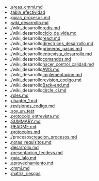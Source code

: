 - .[areas_cmmi.md](./areas_cmmi.md)
- .[tabla_efectividad](./tabla_efectividad)
- .[guias_procesos.md](./guias_procesos.md)
- .[wiki_desarrollo.md](./wiki_desarrollo.md)
- ./wiki_desarrollo[redis.md](./wiki_desarrollo/redis.md)
- ./wiki_desarrollo[ciclo_de_vida.md](./wiki_desarrollo/ciclo_de_vida.md)
- ./wiki_desarrollo[react.md](./wiki_desarrollo/react.md)
- ./wiki_desarrollo[directrices_desarrollo.md](./wiki_desarrollo/directrices_desarrollo.md)
- ./wiki_desarrollo[primeros_pasos.md](./wiki_desarrollo/primeros_pasos.md)
- ./wiki_desarrollo[entrevista_desarrollo.md](./wiki_desarrollo/entrevista_desarrollo.md)
- ./wiki_desarrollo[comandos.md](./wiki_desarrollo/comandos.md)
- ./wiki_desarrollo[hacer_control_calidad.md](./wiki_desarrollo/hacer_control_calidad.md)
- ./wiki_desarrollo[AWS.md](./wiki_desarrollo/AWS.md)
- ./wiki_desarrollo[implementacion.md](./wiki_desarrollo/implementacion.md)
- ./wiki_desarrollo[revision_codigo.md](./wiki_desarrollo/revision_codigo.md)
- ./wiki_desarrollo[Back-end.md](./wiki_desarrollo/Back-end.md)
- ./wiki_desarrollo[circle_ci.md](./wiki_desarrollo/circle_ci.md)
- .[roles.md](./roles.md)
- .[chapter_1.md](./chapter_1.md)
- .[revisiones_codigo.md](./revisiones_codigo.md)
- .[soy_un_test](./soy_un_test)
- .[protocolo_entrevista.md](./protocolo_entrevista.md)
- .[SUMMARY.md](./SUMMARY.md)
- .[README.md](./README.md)
- .[protocolos.md](./protocolos.md)
- ./procesos[creacion_procesos.md](./procesos/creacion_procesos.md)
- .[notas_requisitos.md](./notas_requisitos.md)
- .[desarrollo.md](./desarrollo.md)
- .[presentacion_tecdevs.md](./presentacion_tecdevs.md)
- .[guia_lalo.md](./guia_lalo.md)
- .[aprovechamiento.md](./aprovechamiento.md)
- .[cmmi.md](./cmmi.md)
- .[matriz_riesgos](./matriz_riesgos)
